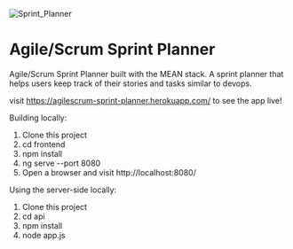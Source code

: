 
![Sprint_Planner](https://user-images.githubusercontent.com/31837228/84710168-af728e00-af31-11ea-850c-d795466388e5.png)

# Agile/Scrum Sprint Planner
Agile/Scrum Sprint Planner built with the MEAN stack. A sprint planner that helps users keep track of their stories and tasks similar to devops.

visit https://agilescrum-sprint-planner.herokuapp.com/ to see the app live!

Building locally:  <br/>
1. Clone this project <br/>
2. cd frontend  <br/>
3. npm install  <br/>
4. ng serve --port 8080  <br/>
5. Open a browser and visit http://localhost:8080/ <br/>


Using the server-side locally: <br/>
1. Clone this project <br/>
2. cd api  <br/>
3. npm install  <br/>
4. node app.js  <br/>
